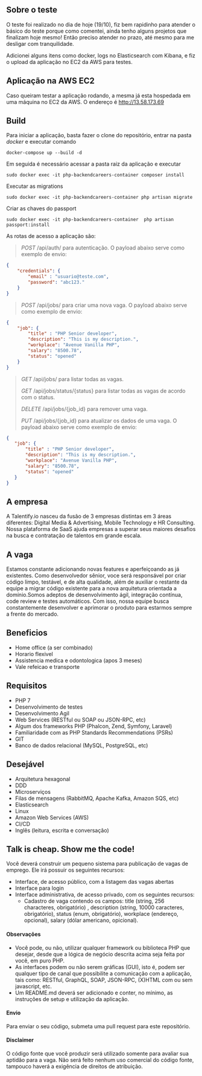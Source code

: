 ## Sobre o teste
O teste foi realizado no dia de hoje (19/10), fiz bem rapidinho para atender o básico do teste porque como comentei,
ainda tenho alguns projetos que finalizam hoje mesmo! Então preciso atender no prazo, até mesmo para me desligar
com tranquilidade.

Adicionei alguns itens como docker, logs no Elasticsearch com Kibana, e fiz o upload da aplicação no EC2 da AWS 
para testes.

## Aplicação na AWS EC2
Caso queiram testar a aplicação rodando, a mesma já esta hospedada em uma máquina no EC2 da AWS. O endereço é http://13.58.173.69

## Build
Para iniciar a aplicação, basta fazer o clone do repositório, entrar na pasta *docker* e executar comando
````shell script
docker-compose up --build -d
````

Em seguida é necessário acessar a pasta raiz da aplicação e executar

````shell script
sudo docker exec -it php-backendcareers-container composer install
````

Executar as migrations

````shell script
sudo docker exec -it php-backendcareers-container php artisan migrate
````

Criar as chaves do passport

````shell script
sudo docker exec -it php-backendcareers-container  php artisan passport:install
````

As rotas de acesso a aplicação são:

> *POST* /api/auth/ para autenticação. O payload abaixo serve como exemplo de envio:
````json
{
    "credentials": {
        "email" : "usuario@teste.com",
        "password": "abc123."
    }
}
````

> *POST* /api/jobs/ para criar uma nova vaga. O payload abaixo serve como exemplo de envio:

````json
{
    "job": {
        "title" : "PHP Senior developer",
        "description": "This is my description.",
        "workplace": "Avenue Vanilla PHP",
        "salary": "8500.78",
        "status": "opened"
    }
}
````

> *GET* /api/jobs/ para listar todas as vagas.
>
> *GET* /api/jobs/status/{status} para listar todas as vagas de acordo com o status.
>
> *DELETE* /api/jobs/{job_id} para remover uma vaga.
>
> *PUT* /api/jobs/{job_id} para atualizar os dados de uma vaga. O payload abaixo serve como exemplo de envio:
                                                               
````json
{
   "job": {
       "title" : "PHP Senior developer",
       "description": "This is my description.",
       "workplace": "Avenue Vanilla PHP",
       "salary": "8500.78",
       "status": "opened"
   }
}
````

## A empresa
A Talentify.io nasceu da fusão de 3 empresas distintas em 3 áreas diferentes: Digital Media & Advertising, Mobile Technology e HR Consulting. Nossa plataforma de SaaS ajuda empresas a superar seus maiores desafios na  busca e contratação de talentos em grande escala.

## A vaga
Estamos constante adicionando novas features e aperfeiçoando as já existentes. Como desenvolvedor sênior, voce será responsável por criar código limpo, testável, e de alta qualidade, além de auxiliar o restante da equipe a migrar código existente para a nova arquitetura orientada a domínio.Somos adeptos de desenvolvimento ágil, integração contínua, code review e testes automáticos. Com isso, nossa equipe busca constantemente desenvolver e aprimorar o produto para estarmos sempre a frente do mercado.

## Beneficios
- Home office (a ser combinado)
- Horario flexivel
- Assistencia medica e odontologica (apos 3 meses)
- Vale refeicao e transporte

## Requisitos
- PHP 7
- Desenvolvimento de testes
- Desenvolvimento Agil
- Web Services (RESTful ou SOAP ou JSON-RPC, etc)
- Algum dos frameworks PHP (Phalcon, Zend, Symfony, Laravel)
- Familiaridade com as PHP Standards Recommendations (PSRs)
- GIT
- Banco de dados relacional (MySQL, PostgreSQL, etc)

## Desejável
- Arquitetura hexagonal
- DDD
- Microserviços
- Filas de mensagens (RabbitMQ, Apache Kafka, Amazon SQS, etc)
- Elasticsearch
- Linux
- Amazon Web Services (AWS)
- CI/CD
- Inglês (leitura, escrita e conversação)

## Talk is cheap. Show me the code!
Você deverá construir um pequeno sistema para publicação de vagas de emprego. Ele irá possuir os seguintes recursos:
* Interface, de acesso público, com a listagem das vagas abertas
* Interface para login
* Interface administrativa, de acesso privado, com os seguintes recursos:
  * Cadastro de vaga contendo os campos: title (string, 256 characteres, obrigatório) , description (string, 10000 caracteres, obrigatório), status (enum, obrigatório), workplace (endereço, opcional), salary (dólar americano, opicional).
 
#### Observações
- Você pode, ou não, utilizar qualquer framework ou biblioteca PHP que desejar, desde que a lógica de negócio descrita acima seja feita por você, em puro PHP.
- As interfaces podem ou não serem gráficas (GUI), isto é, podem ser qualquer tipo de canal que possibilite a comunicação com a aplicação, tais como: RESTful, GraphQL, SOAP, JSON-RPC, (X)HTML com ou sem javascript, etc.
- Um README.md deverá ser adicionado e conter, no mínimo, as instruções de setup e utilização da aplicação.

#### Envio
Para enviar o seu código, submeta uma pull request para este repositório.

#### Disclaimer
O código fonte que você produzir será utilizado somente para avaliar sua aptidão para a vaga. Não será feito nenhum uso comercial do código fonte, tampouco haverá a exigência de direitos de atribuição.

